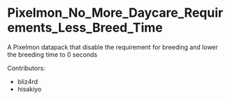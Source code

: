 # Pixelmon_No_More_Daycare_Requirements_Less_Breed_Time

A Pixelmon datapack that disable the requirement for breeding and lower the breeding time to 0 seconds 

Contributors:
- bliz4rd
- hisakiyo
